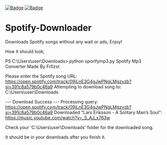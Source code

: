 [![Badge](https://img.shields.io/badge/PythonDiddler-blue)](https://github.com/Fr0zst) [![Badge](https://img.shields.io/badge/Python-blue)](https://www.python.org/downloads/)
# Spotify-Downloader
Downloads Spotify songs without any wait or ads, Enjoy!


How it should look,

PS C:\Users\user\Downloads> python sporifymp3.py
Spotify Mp3 Converter
Made By Fr0zst

Please enter the Spotify song URL: https://open.spotify.com/track/09jLnE3G4gJwPNgLMgzvzb?si=391c8a579b0c46a9
Attempting to download song to: C:\Users\user\Downloads

--- Download Success ---
Processing query:
https://open.spotify.com/track/09jLnE3G4gJwPNgLMgzvzb?si=391c8a579b0c46a9
Downloaded "Lars Eriksson - A Solitary Man’s Soul":
https://music.youtube.com/watch?v=_S_AJ_x763w


Check your 'C:\Users\user\Downloads' folder for the downloaded song.



It should be in your downloads after you finish it.
